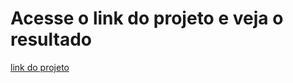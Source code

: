 # Acesse o link do projeto e veja o resultado

[link do projeto](https://mathzinxss.github.io/myWorks/myProjects/projetos/projetos%20Instagram/prontos%20(apenas%20para%20acompanhamento)/buttons/)
